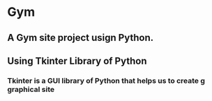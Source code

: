 # Gym
## A Gym site project usign Python.
## Using Tkinter Library of Python
### Tkinter is a GUI library of Python that helps us to create g graphical site 
